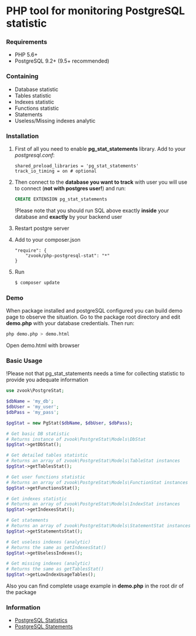 # PHP tool for monitoring PostgreSQL statistic

### Requirements

- PHP 5.6+
- PostgreSQL 9.2+ (9.5+ recommended)


### Containing

- Database statistic
- Tables statistic
- Indexes statistic
- Functions statistic
- Statements
- Useless/Missing indexes analytic

### Installation

1. First of all you need to enable **pg_stat_statements** library.
   Add to your *postgresql.conf*:
   ```
   shared_preload_libraries = 'pg_stat_statements'
   track_io_timing = on # optional
   ```
2. Then connect to the **database you want to track** with user you will use to connect (**not with postgres user!**) and run:
   ```sql
   CREATE EXTENSION pg_stat_statements
   ```
   !Please note that you should run SQL above exactly **inside** your database and **exactly** by your backend user
3. Restart postgre server

4. Add to your composer.json
   ```
   "require": {
       "zvook/php-postgresql-stat": "*"
   }
   ```
5. Run
   ```sh
   $ composer update
   ```

### Demo

When package installed and postgreSQL configured you can build demo page to observe the situation.
Go to the package root directory and edit **demo.php** with your database credentials. Then run:
```sh
php demo.php > demo.html
```
Open demo.html with browser

### Basic Usage

!Please not that pg_stat_statements needs a time for collecting statistic to provide you adequate information

```php
use zvook\PostgreStat;

$dbName = 'my_db';
$dbUser = 'my_user';
$dbPass = 'my_pass';

$pgStat = new PgStat($dbName, $dbUser, $dbPass);

# Get basic DB statistic
# Returns instance of zvook\PostgreStat\Models\DbStat
$pgStat->getDbStat();

# Get detailed tables statistic
# Returns an array of zvook\PostgreStat\Models\TableStat instances
$pgStat->getTablesStat();

# Get user functions statistic
# Returns an array of zvook\PostgreStat\Models\FunctionStat instances
$pgStat->getFunctionsStat();

# Get indexes statistic
# Returns an array of zvook\PostgreStat\Models\IndexStat instances
$pgStat->getIndexesStat();

# Get statements
# Returns an array of zvook\PostgreStat\Models\StatementStat instances
$pgStat->getStatementsStat();

# Get useless indexes (analytic)
# Returns the same as getIndexesStat()
$pgStat->getUselessIndexes();

# Get missing indexes (analytic)
# Returns the same as getTablesStat()
$pgStat->getLowIndexUsageTables();
```
Also you can find complete usage example in **demo.php** in the root dir of the package

### Information

- [PostgreSQL Statistics](https://www.postgresql.org/docs/9.5/static/monitoring-stats.html)
- [PostgreSQL Statements](https://www.postgresql.org/docs/9.5/static/pgstatstatements.html)